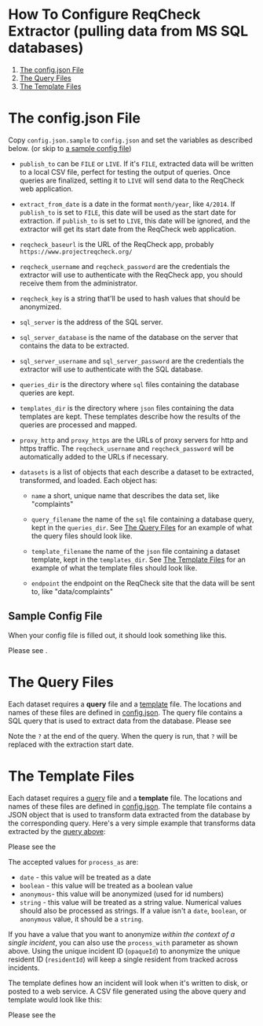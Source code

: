 # How To Configure ReqCheck Extractor (pulling data from MS SQL databases)

1. [The config.json File](#the-configjson-file)
2. [The Query Files](#the-query-files)
3. [The Template Files](#the-template-files)

# The config.json File

Copy `config.json.sample` to `config.json` and set the variables as described below. (or skip to [a sample config file](#sample-config-file))

- `publish_to` can be `FILE` or `LIVE`. If it's `FILE`, extracted data will be written to a local CSV file, perfect for testing the output of queries. Once queries are finalized, setting it to `LIVE` will send data to the ReqCheck web application.

- `extract_from_date` is a date in the format `month/year`, like `4/2014`. If `publish_to` is set to `FILE`, this date will be used as the start date for extraction. if `publish_to` is set to `LIVE`, this date will be ignored, and the extractor will get its start date from the ReqCheck web application.

- `reqcheck_baseurl` is the URL of the ReqCheck app, probably `https://www.projectreqcheck.org/`

- `reqcheck_username` and `reqcheck_password` are the credentials the extractor will use to authenticate with the ReqCheck app, you should receive them from the administrator.

- `reqcheck_key` is a string that'll be used to hash values that should be anonymized.

- `sql_server` is the address of the SQL server.

- `sql_server_database` is the name of the database on the server that contains the data to be extracted.

- `sql_server_username` and `sql_server_password` are the credentials the extractor will use to authenticate with the SQL database.

- `queries_dir` is the directory where `sql` files containing the database queries are kept.

- `templates_dir` is the directory where `json` files containing the data templates are kept. These templates describe how the results of the queries are processed and mapped.

- `proxy_http` and `proxy_https` are the URLs of proxy servers for http and https traffic. The `reqcheck_username` and `reqcheck_password` will be automatically added to the URLs if necessary.

- `datasets` is a list of objects that each describe a dataset to be extracted, transformed, and loaded. Each object has:

    - `name` a short, unique name that describes the data set, like "complaints"

    - `query_filename` the name of the `sql` file containing a database query, kept in the `queries_dir`. See [The Query Files](#the-query-files) for an example of what the query files should look like.

    - `template_filename` the name of the `json` file containing a dataset template, kept in the `templates_dir`. See [The Template Files](#the-template-files) for an example of what the template files should look like.

    - `endpoint` the endpoint on the ReqCheck site that the data will be sent to, like "data/complaints"

## Sample Config File

When your config file is filled out, it should look something like this.

Please see []().

# The Query Files

Each dataset requires a **query** file and a [template](#the-template-files) file. The locations and names of these files are defined in [config.json](#the-configjson-file). The query file contains a SQL query that is used to extract data from the database.
Please see []()

Note the `?` at the end of the query. When the query is run, that `?` will be replaced with the extraction start date.

# The Template Files

Each dataset requires a [query](#the-query-files) file and a **template** file. The locations and names of these files are defined in [config.json](#the-configjson-file). The template file contains a JSON object that is used to transform data extracted from the database by the corresponding query. Here's a very simple example that transforms data extracted by the [query above](#the-query-files):

Please see the []()


The accepted values for `process_as` are:

- `date` - this value will be treated as a date
- `boolean` - this value will be treated as a boolean value
- `anonymous`- this value will be anonymized (used for id numbers)
- `string` - this value will be treated as a string value. Numerical values should also be processed as strings. If a value isn't a `date`, `boolean`, or `anonymous` value, it should be a `string`.

If you have a value that you want to anonymize *within the context of a single incident*, you can also use the `process_with` parameter as shown above. Using the unique incident ID (`opaqueId`) to anonymize the unique resident ID (`residentId`) will keep a single resident from tracked across incidents.

The template defines how an incident will look when it's written to disk, or posted to a web service. A CSV file generated using the above query and template would look like this:

Please see the []()
